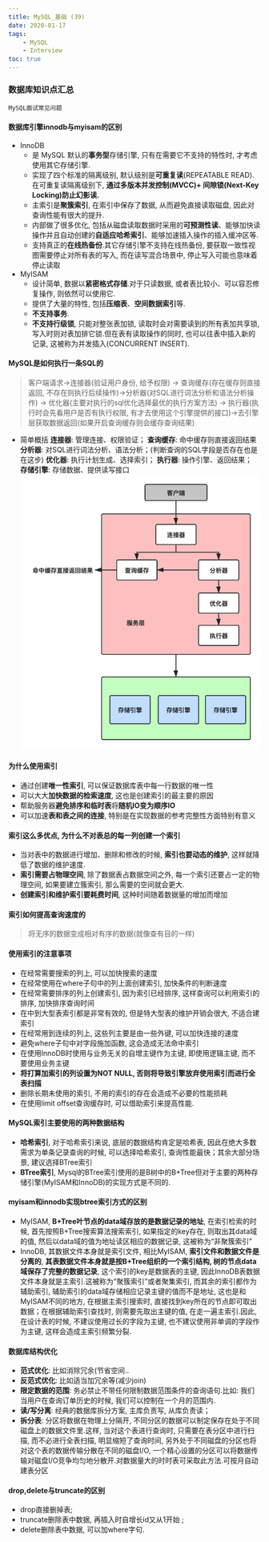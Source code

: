 ```yaml
---
title: MySQL_基础 (39)
date: 2020-01-17
tags: 
    - MySQL 
    - Interview
toc: true
---
```


### 数据库知识点汇总
    MySQL面试常见问题

<!-- more -->

#### 数据库引擎innodb与myisam的区别
- InnoDB
    * 是 MySQL 默认的**事务型**存储引擎, 只有在需要它不支持的特性时, 才考虑使用其它存储引擎.
    * 实现了四个标准的隔离级别, 默认级别是**可重复读**(REPEATABLE READ).在可重复读隔离级别下, **通过多版本并发控制(MVCC)+ 间隙锁(Next-Key Locking)防止幻影读.**
    * 主索引是**聚簇索引**, 在索引中保存了数据, 从而避免直接读取磁盘, 因此对查询性能有很大的提升.
    * 内部做了很多优化, 包括从磁盘读取数据时采用的**可预测性读**、能够加快读操作并且自动创建的**自适应哈希索引**、能够加速插入操作的插入缓冲区等.
    * 支持真正的**在线热备份**.其它存储引擎不支持在线热备份, 要获取一致性视图需要停止对所有表的写入, 而在读写混合场景中, 停止写入可能也意味着停止读取
- MyISAM
    * 设计简单, 数据以**紧密格式存储**.对于只读数据, 或者表比较小、可以容忍修复操作, 则依然可以使用它.
    * 提供了大量的特性, 包括**压缩表**、**空间数据索引**等.
    * **不支持事务**.
    * **不支持行级锁**, 只能对整张表加锁, 读取时会对需要读到的所有表加共享锁, 写入时则对表加排它锁.但在表有读取操作的同时, 也可以往表中插入新的记录, 这被称为并发插入(CONCURRENT INSERT).

#### MySQL是如何执行一条SQL的
> 客户端请求->连接器(验证用户身份, 给予权限) -> 查询缓存(存在缓存则直接返回, 不存在则执行后续操作)->分析器(对SQL进行词法分析和语法分析操作) -> 优化器(主要对执行的sql优化选择最优的执行方案方法) -> 执行器(执行时会先看用户是否有执行权限, 有才去使用这个引擎提供的接口)->去引擎层获取数据返回(如果开启查询缓存则会缓存查询结果)
- 简单概括
    **连接器**: 管理连接、权限验证；
    **查询缓存**: 命中缓存则直接返回结果
    **分析器**: 对SQL进行词法分析、语法分析；(判断查询的SQL字段是否存在也是在这步)
    **优化器**: 执行计划生成、选择索引；
    **执行器**: 操作引擎、返回结果；
    **存储引擎**: 存储数据、提供读写接口
![MySQL执行SQL过程](/img/20200117_1.png)

#### 为什么使用索引
- 通过创建**唯一性索引**, 可以保证数据库表中每一行数据的唯一性
- 可以大大**加快数据的检索速度**, 这也是创建索引的最主要的原因
- 帮助服务器**避免排序和临时表**将**随机IO变为顺序IO**
- 可以加速**表和表之间的连接**, 特别是在实现数据的参考完整性方面特别有意义

#### 索引这么多优点, 为什么不对表总的每一列创建一个索引

- 当对表中的数据进行增加、删除和修改的时候, **索引也要动态的维护**, 这样就降低了数据的维护速度.
- **索引需要占物理空间**, 除了数据表占数据空间之外, 每一个索引还要占一定的物理空间, 如果要建立簇索引, 那么需要的空间就会更大.
- **创建索引和维护索引要耗费时间**, 这种时间随着数据量的增加而增加

#### 索引如何提高查询速度的
> 将无序的数据变成相对有序的数据(就像查有目的一样)

#### 使用索引的注意事项
- 在经常需要搜索的列上, 可以加快搜索的速度
- 在经常使用在where子句中的列上面创建索引, 加快条件的判断速度
- 在经常需要排序的列上创建索引, 因为索引已经排序, 这样查询可以利用索引的排序, 加快排序查询时间
- 在中到大型表索引都是非常有效的, 但是特大型表的维护开销会很大, 不适合建索引
- 在经常用到连续的列上, 这些列主要是由一些外键, 可以加快连接的速度
- 避免where子句中对字段施加函数, 这会造成无法命中索引
- 在使用InnoDB时使用与业务无关的自增主键作为主键, 即使用逻辑主键, 而不要使用业务主键
- **将打算加索引的列设置为NOT NULL, 否则将导致引擎放弃使用索引而进行全表扫描**
- 删除长期未使用的索引, 不用的索引的存在会造成不必要的性能损耗
- 在使用limit offset查询缓存时, 可以借助索引来提高性能.

#### MySQL索引主要使用的两种数据结构
- **哈希索引**, 对于哈希索引来说, 底层的数据结构肯定是哈希表, 因此在绝大多数需求为单条记录查询的时候, 可以选择哈希索引, 查询性能最快；其余大部分场景, 建议选择BTree索引
- **BTree索引**, Mysql的BTree索引使用的是B树中的B+Tree但对于主要的两种存储引擎(MyISAM和InnoDB)的实现方式是不同的.

#### myisam和innodb实现btree索引方式的区别
- MyISAM, **B+Tree叶节点的data域存放的是数据记录的地址**, 在索引检索的时候, 首先按照B+Tree搜索算法搜索索引, 如果指定的key存在, 则取出其data域的值, 然后以data域的值为地址读区相应的数据记录, 这被称为“非聚簇索引”
- InnoDB, 其数据文件本身就是索引文件, 相比MyISAM, **索引文件和数据文件是分离的**, **其表数据文件本身就是按B+Tree组织的一个索引结构, 树的节点data域保存了完整的数据记录**, 这个索引的key是数据表的主键, 因此InnoDB表数据文件本身就是主索引.这被称为“聚簇索引”或者聚集索引, 而其余的索引都作为辅助索引, 辅助索引的data域存储相应记录主键的值而不是地址, 这也是和MyISAM不同的地方, 在根据主索引搜索时, 直接找到key所在的节点即可取出数据；在根据辅助索引查找时, 则需要先取出主键的值, 在走一遍主索引.因此, 在设计表的时候, 不建议使用过长的字段为主键, 也不建议使用非单调的字段作为主键, 这样会造成主索引频繁分裂.

#### 数据库结构优化
- **范式优化**:  比如消除冗余(节省空间..
- **反范式优化**: 比如适当加冗余等(减少join)
- **限定数据的范围**:  务必禁止不带任何限制数据范围条件的查询语句.比如: 我们当用户在查询订单历史的时候, 我们可以控制在一个月的范围内.
- **读/写分离**:  经典的数据库拆分方案, 主库负责写, 从库负责读；
- **拆分表**: 分区将数据在物理上分隔开, 不同分区的数据可以制定保存在处于不同磁盘上的数据文件里.这样, 当对这个表进行查询时, 只需要在表分区中进行扫描, 而不必进行全表扫描, 明显缩短了查询时间, 另外处于不同磁盘的分区也将对这个表的数据传输分散在不同的磁盘I/O, 一个精心设置的分区可以将数据传输对磁盘I/O竞争均匀地分散开.对数据量大的时时表可采取此方法.可按月自动建表分区

#### drop,delete与truncate的区别
- drop直接删掉表;
- truncate删除表中数据, 再插入时自增长id又从1开始 ;
- delete删除表中数据, 可以加where字句.



